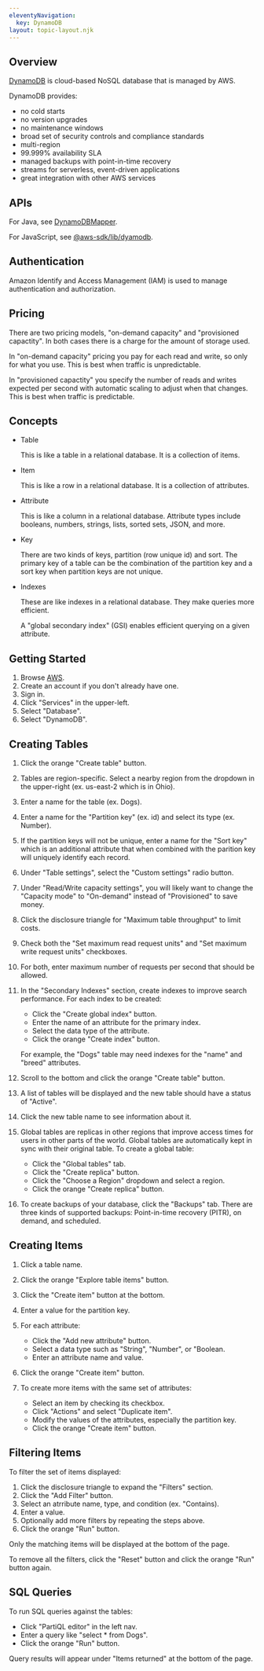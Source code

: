 ```yaml
---
eleventyNavigation:
  key: DynamoDB
layout: topic-layout.njk
---
```


## Overview

<a href="https://aws.amazon.com/dynamodb/" target="_blank">DynamoDB</a>
is cloud-based NoSQL database that is managed by AWS.

DynamoDB provides:

- no cold starts
- no version upgrades
- no maintenance windows
- broad set of security controls and compliance standards
- multi-region
- 99.999% availability SLA
- managed backups with point-in-time recovery
- streams for serverless, event-driven applications
- great integration with other AWS services

## APIs

For Java, see
<a href="https://docs.aws.amazon.com/amazondynamodb/latest/developerguide/DynamoDBMapper.html"
target="_blank">DynamoDBMapper</a>.

For JavaScript, see
<a href="https://www.npmjs.com/package/@aws-sdk/lib-dynamodb"
target="_blank">@aws-sdk/lib/dyamodb</a>.

## Authentication

Amazon Identify and Access Management (IAM) is used to
manage authentication and authorization.

## Pricing

There are two pricing models,
"on-demand capacity" and "provisioned capactity".
In both cases there is a charge for the amount of storage used.

In "on-demand capacity" pricing you pay for each read and write,
so only for what you use.
This is best when traffic is unpredictable.

In "provisioned capactity" you specify the number of reads and writes
expected per second with automatic scaling to adjust when that changes.
This is best when traffic is predictable.

## Concepts

- Table

  This is like a table in a relational database.
  It is a collection of items.

- Item

  This is like a row in a relational database.
  It is a collection of attributes.

- Attribute

  This is like a column in a relational database.
  Attribute types include booleans, numbers, strings,
  lists, sorted sets, JSON, and more.

- Key

  There are two kinds of keys, partition (row unique id) and sort.
  The primary key of a table can be the combination of
  the partition key and a sort key when partition keys are not unique.

- Indexes

  These are like indexes in a relational database.
  They make queries more efficient.

  A "global secondary index" (GSI) enables
  efficient querying on a given attribute.

## Getting Started

1. Browse <a href="https://aws.amazon.com" target="_blank">AWS</a>.
1. Create an account if you don't already have one.
1. Sign in.
1. Click "Services" in the upper-left.
1. Select "Database".
1. Select "DynamoDB".

## Creating Tables

1. Click the orange "Create table" button.
1. Tables are region-specific.
   Select a nearby region from the dropdown in the upper-right
   (ex. us-east-2 which is in Ohio).
1. Enter a name for the table (ex. Dogs).
1. Enter a name for the "Partition key" (ex. id) and select its type (ex. Number).
1. If the partition keys will not be unique, enter a name for the "Sort key"
   which is an additional attribute that when combined with the parition key
   will uniquely identify each record.
1. Under "Table settings", select the "Custom settings" radio button.
1. Under "Read/Write capacity settings", you will likely want to change
   the "Capacity mode" to "On-demand" instead of "Provisioned" to save money.
1. Click the disclosure triangle for "Maximum table throughput"
   to limit costs.
1. Check both the "Set maximum read request units"
   and "Set maximum write request units" checkboxes.
1. For both, enter maximum number of requests per second that should be allowed.
1. In the "Secondary Indexes" section,
   create indexes to improve search performance.
   For each index to be created:

   - Click the "Create global index" button.
   - Enter the name of an attribute for the primary index.
   - Select the data type of the attribute.
   - Click the orange "Create index" button.

   For example, the "Dogs" table may need indexes
   for the "name" and "breed" attributes.

1. Scroll to the bottom and click the orange "Create table" button.
1. A list of tables will be displayed and
   the new table should have a status of "Active".
1. Click the new table name to see information about it.
1. Global tables are replicas in other regions that improve access times
   for users in other parts of the world.
   Global tables are automatically kept in sync with their original table.
   To create a global table:

   - Click the "Global tables" tab.
   - Click the "Create replica" button.
   - Click the "Choose a Region" dropdown and select a region.
   - Click the orange "Create replica" button.

1. To create backups of your database, click the "Backups" tab.
   There are three kinds of supported backups:
   Point-in-time recovery (PITR), on demand, and scheduled.

## Creating Items

1. Click a table name.
1. Click the orange "Explore table items" button.
1. Click the "Create item" button at the bottom.
1. Enter a value for the partition key.
1. For each attribute:

   - Click the "Add new attribute" button.
   - Select a data type such as "String", "Number", or "Boolean.
   - Enter an attribute name and value.

1. Click the orange "Create item" button.
1. To create more items with the same set of attributes:

   - Select an item by checking its checkbox.
   - Click "Actions" and select "Duplicate item".
   - Modify the values of the attributes, especially the partition key.
   - Click the orange "Create item" button.

## Filtering Items

To filter the set of items displayed:

1. Click the disclosure triangle to expand the "Filters" section.
1. Click the "Add Filter" button.
1. Select an atrribute name, type, and condition (ex. "Contains).
1. Enter a value.
1. Optionally add more filters by repeating the steps above.
1. Click the orange "Run" button.

Only the matching items will be displayed at the bottom of the page.

To remove all the filters, click the "Reset" button
and click the orange "Run" button again.

## SQL Queries

To run SQL queries against the tables:

- Click "PartiQL editor" in the left nav.
- Enter a query like "select \* from Dogs".
- Click the orange "Run" button.

Query results will appear under "Items returned" at the bottom of the page.

